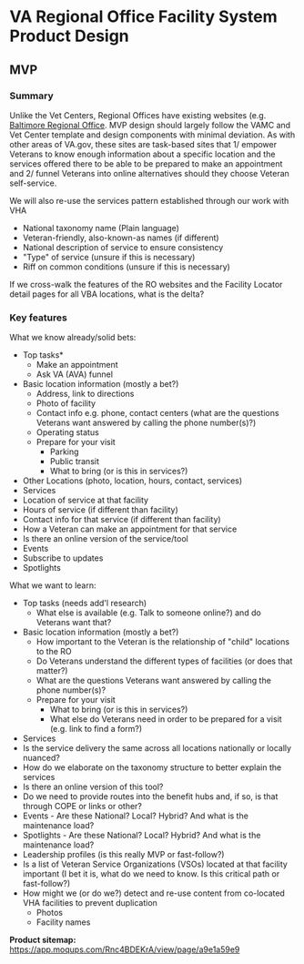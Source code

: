 # VA Regional Office Facility System Product Design

## MVP

### Summary
Unlike the Vet Centers, Regional Offices have existing websites (e.g. [Baltimore Regional Office](https://www.benefits.va.gov/ROBALTIMORE/). MVP design should largely follow the VAMC and Vet Center template and design components with minimal deviation. As with other areas of VA.gov, these sites are task-based sites that 1/ empower Veterans to know enough information about a specific location and the services offered there to be able to be prepared to make an appointment and 2/ funnel Veterans into online alternatives should they choose Veteran self-service.

We will also re-use the services pattern established through our work with VHA
- National taxonomy name (Plain language)
- Veteran-friendly, also-known-as names (if different)
- National description of service to ensure consistency
- "Type" of service (unsure if this is necessary)
- Riff on common conditions (unsure if this is necessary)


If we cross-walk the features of the RO websites and the Facility Locator detail pages for all VBA locations, what is the delta?

### Key features

What we know already/solid bets:
- Top tasks*
  - Make an appointment
  - Ask VA (AVA) funnel
- Basic location information (mostly a bet?)
  - Address, link to directions
  - Photo of facility
  - Contact info e.g. phone, contact centers (what are the questions Veterans want answered by calling the phone number(s)?)
  - Operating status
  - Prepare for your visit
    - Parking
    - Public transit
    - What to bring (or is this in services?)
 - Other Locations (photo, location, hours, contact, services)
 - Services
  - Location of service at that facility
  - Hours of service (if different than facility)
  - Contact info for that service (if different than facility)
  - How a Veteran can make an appointment for that service
  - Is there an online version of the service/tool
 - Events
 - Subscribe to updates
 - Spotlights

 
 What we want to learn:
- Top tasks (needs add'l research)
  - What else is available (e.g. Talk to someone online?) and do Veterans want that?
- Basic location information (mostly a bet?)
  - How important to the Veteran is the relationship of "child" locations to the RO
  - Do Veterans understand the different types of facilities (or does that matter?)
  - What are the questions Veterans want answered by calling the phone number(s)?
  - Prepare for your visit
    - What to bring (or is this in services?)
    - What else do Veterans need in order to be prepared for a visit (e.g. link to find a form?)
 - Services
  - Is the service delivery the same across all locations nationally or locally nuanced?
  - How do we elaborate on the taxonomy structure to better explain the services
  - Is there an online version of this tool?
  - Do we need to provide routes into the benefit hubs and, if so, is that through COPE or links or other?
 - Events - Are these National? Local? Hybrid? And what is the maintenance load?
 - Spotlights - Are these National? Local? Hybrid? And what is the maintenance load?
  - Leadership profiles (is this really MVP or fast-follow?)
 - Is a list of Veteran Service Organizations (VSOs) located at that facility important (I bet it is, what do we need to know. Is this critical path or fast-follow?)
- How might we (or do we?) detect and re-use content from co-located VHA facilities to prevent duplication
  - Photos
  - Facility names

**Product sitemap:** https://app.moqups.com/Rnc4BDEKrA/view/page/a9e1a59e9
